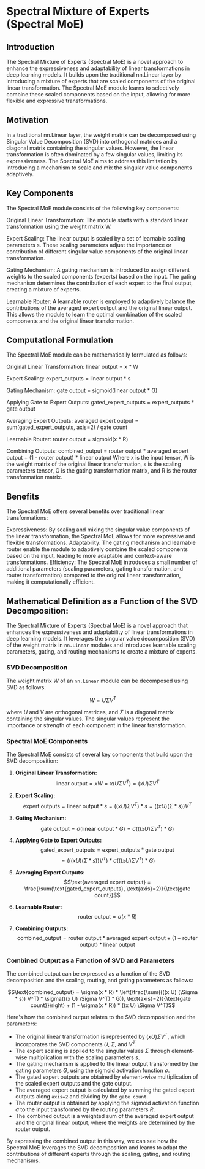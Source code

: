 # Spectral Mixture of Experts (Spectral MoE)

## Introduction

The Spectral Mixture of Experts (Spectral MoE) is a novel approach to enhance the expressiveness and adaptability of linear transformations in deep learning models. It builds upon the traditional nn.Linear layer by introducing a mixture of experts that are scaled components of the original linear transformation. The Spectral MoE module learns to selectively combine these scaled components based on the input, allowing for more flexible and expressive transformations.

## Motivation
In a traditional nn.Linear layer, the weight matrix can be decomposed using Singular Value Decomposition (SVD) into orthogonal matrices and a diagonal matrix containing the singular values. However, the linear transformation is often dominated by a few singular values, limiting its expressiveness. The Spectral MoE aims to address this limitation by introducing a mechanism to scale and mix the singular value components adaptively.

## Key Components
The Spectral MoE module consists of the following key components:

Original Linear Transformation: The module starts with a standard linear transformation using the weight matrix W.

Expert Scaling: The linear output is scaled by a set of learnable scaling parameters s. These scaling parameters adjust the importance or contribution of different singular value components of the original linear transformation.

Gating Mechanism: A gating mechanism is introduced to assign different weights to the scaled components (experts) based on the input. The gating mechanism determines the contribution of each expert to the final output, creating a mixture of experts.

Learnable Router: A learnable router is employed to adaptively balance the contributions of the averaged expert output and the original linear output. This allows the module to learn the optimal combination of the scaled components and the original linear transformation.

## Computational Formulation
The Spectral MoE module can be mathematically formulated as follows:

Original Linear Transformation: linear output = x * W

Expert Scaling: expert_outputs = linear output * s

Gating Mechanism: gate output = sigmoid(linear output * G)

Applying Gate to Expert Outputs: gated_expert_outputs = expert_outputs * gate output

Averaging Expert Outputs: averaged expert output = sum(gated_expert_outputs, axis=2) / gate count

Learnable Router: router output = sigmoid(x * R)

Combining Outputs: combined_output = router output * averaged expert output + (1 - router output) * linear output
Where x is the input tensor, W is the weight matrix of the original linear transformation, s is the scaling parameters tensor, G is the gating transformation matrix, and R is the router transformation matrix.

## Benefits
The Spectral MoE offers several benefits over traditional linear transformations:

Expressiveness: By scaling and mixing the singular value components of the linear transformation, the Spectral MoE allows for more expressive and flexible transformations.
Adaptability: The gating mechanism and learnable router enable the module to adaptively combine the scaled components based on the input, leading to more adaptable and context-aware transformations.
Efficiency: The Spectral MoE introduces a small number of additional parameters (scaling parameters, gating transformation, and router transformation) compared to the original linear transformation, making it computationally efficient.

## Mathematical Definition as a Function of the SVD Decomposition:

The Spectral Mixture of Experts (Spectral MoE) is a novel approach that enhances the expressiveness and adaptability of linear transformations in deep learning models. It leverages the singular value decomposition (SVD) of the weight matrix in `nn.Linear` modules and introduces learnable scaling parameters, gating, and routing mechanisms to create a mixture of experts.

### SVD Decomposition

The weight matrix $W$ of an `nn.Linear` module can be decomposed using SVD as follows:

$$W = U \Sigma V^T$$

where $U$ and $V$ are orthogonal matrices, and $\Sigma$ is a diagonal matrix containing the singular values. The singular values represent the importance or strength of each component in the linear transformation.

### Spectral MoE Components

The Spectral MoE consists of several key components that build upon the SVD decomposition:

1. **Original Linear Transformation:**
   $$\text{linear output} = x W = x (U \Sigma V^T) = (x U) \Sigma V^T$$

2. **Expert Scaling:**
   $$\text{expert outputs} = \text{linear output} * s = ((x U) \Sigma V^T) * s = ((x U) (\Sigma * s)) V^T$$

3. **Gating Mechanism:**
   $$\text{gate output} = \sigma(\text{linear output} * G) = \sigma(((x U) \Sigma V^T) * G)$$

4. **Applying Gate to Expert Outputs:**
   $$\text{gated_expert_outputs} = \text{expert_outputs} * \text{gate output}$$
   $$= (((x U) (\Sigma * s)) V^T) * \sigma(((x U) \Sigma V^T) * G)$$

5. **Averaging Expert Outputs:**
   $$\text{averaged expert output} = \frac{\sum(\text{gated_expert_outputs}, \text{axis}=2)}{\text{gate count}}$$

6. **Learnable Router:**
   $$\text{router output} = \sigma(x * R)$$

7. **Combining Outputs:**
   $$\text{combined_output} = \text{router output} * \text{averaged expert output} + (1 - \text{router output}) * \text{linear output}$$

### Combined Output as a Function of SVD and Parameters

The combined output can be expressed as a function of the SVD decomposition and the scaling, routing, and gating parameters as follows:

$$\text{combined_output} = \sigma(x * R) * \left(\frac{\sum((((x U) (\Sigma * s)) V^T) * \sigma(((x U) \Sigma V^T) * G)), \text{axis}=2)}{\text{gate count}}\right) + (1 - \sigma(x * R)) * ((x U) \Sigma V^T)$$

Here's how the combined output relates to the SVD decomposition and the parameters:
- The original linear transformation is represented by $(x U) \Sigma V^T$, which incorporates the SVD components $U$, $\Sigma$, and $V^T$.
- The expert scaling is applied to the singular values $\Sigma$ through element-wise multiplication with the scaling parameters $s$.
- The gating mechanism is applied to the linear output transformed by the gating parameters $G$, using the sigmoid activation function $\sigma$.
- The gated expert outputs are obtained by element-wise multiplication of the scaled expert outputs and the gate output.
- The averaged expert output is calculated by summing the gated expert outputs along `axis=2` and dividing by the `gate count`.
- The router output is obtained by applying the sigmoid activation function $\sigma$ to the input transformed by the routing parameters $R$.
- The combined output is a weighted sum of the averaged expert output and the original linear output, where the weights are determined by the router output.

By expressing the combined output in this way, we can see how the Spectral MoE leverages the SVD decomposition and learns to adapt the contributions of different experts through the scaling, gating, and routing mechanisms.
